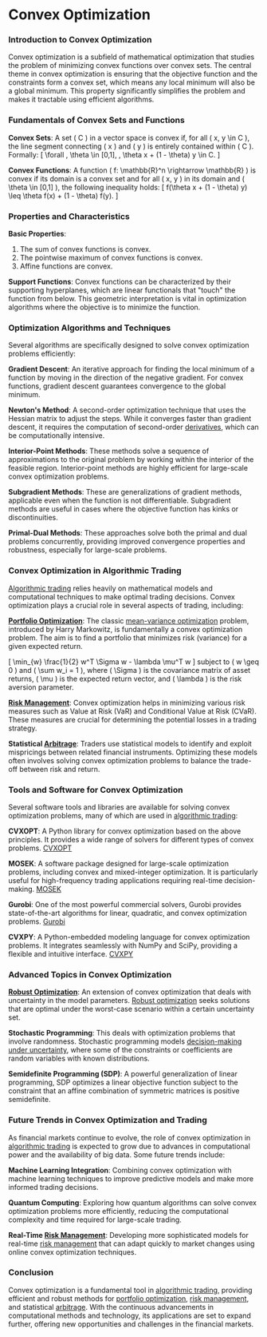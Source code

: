 # Convex Optimization

### Introduction to Convex Optimization

Convex optimization is a subfield of mathematical optimization that studies the problem of minimizing convex functions over convex sets. The central theme in convex optimization is ensuring that the objective function and the constraints form a convex set, which means any local minimum will also be a global minimum. This property significantly simplifies the problem and makes it tractable using efficient algorithms.

### Fundamentals of Convex Sets and Functions

**Convex Sets**:
A set \( C \) in a vector space is convex if, for all \( x, y \in C \), the line segment connecting \( x \) and \( y \) is entirely contained within \( C \). Formally:
\[ \forall \, \theta \in [0,1], \, \theta x + (1 - \theta) y \in C. \]

**Convex Functions**:
A function \( f: \mathbb{R}^n \rightarrow \mathbb{R} \) is convex if its domain is a convex set and for all \( x, y \) in its domain and \( \theta \in [0,1] \), the following inequality holds:
\[ f(\theta x + (1 - \theta) y) \leq \theta f(x) + (1 - \theta) f(y). \]

### Properties and Characteristics

**Basic Properties**:
1. The sum of convex functions is convex.
2. The pointwise maximum of convex functions is convex.
3. Affine functions are convex.

**Support Functions**:
Convex functions can be characterized by their supporting hyperplanes, which are linear functionals that "touch" the function from below. This geometric interpretation is vital in optimization algorithms where the objective is to minimize the function.

### Optimization Algorithms and Techniques

Several algorithms are specifically designed to solve convex optimization problems efficiently:

**Gradient Descent**:
An iterative approach for finding the local minimum of a function by moving in the direction of the negative gradient. For convex functions, gradient descent guarantees convergence to the global minimum.

**Newton's Method**:
A second-order optimization technique that uses the Hessian matrix to adjust the steps. While it converges faster than gradient descent, it requires the computation of second-order [derivatives](../d/derivatives.md), which can be computationally intensive.

**Interior-Point Methods**:
These methods solve a sequence of approximations to the original problem by working within the interior of the feasible region. Interior-point methods are highly efficient for large-scale convex optimization problems.

**Subgradient Methods**:
These are generalizations of gradient methods, applicable even when the function is not differentiable. Subgradient methods are useful in cases where the objective function has kinks or discontinuities.

**Primal-Dual Methods**:
These approaches solve both the primal and dual problems concurrently, providing improved convergence properties and robustness, especially for large-scale problems.

### Convex Optimization in Algorithmic Trading

[Algorithmic trading](../a/algorithmic_trading.md) relies heavily on mathematical models and computational techniques to make optimal trading decisions. Convex optimization plays a crucial role in several aspects of trading, including:

**[Portfolio Optimization](../p/portfolio_optimization.md)**:
The classic [mean-variance optimization](../m/mean-variance_optimization.md) problem, introduced by Harry Markowitz, is fundamentally a convex optimization problem. The aim is to find a portfolio that minimizes risk (variance) for a given expected return.

\[ \min_{w} \frac{1}{2} w^T \Sigma w - \lambda \mu^T w \]
subject to \( w \geq 0 \) and \( \sum w_i = 1 \), where \( \Sigma \) is the covariance matrix of asset returns, \( \mu \) is the expected return vector, and \( \lambda \) is the risk aversion parameter.

**[Risk Management](../r/risk_management.md)**:
Convex optimization helps in minimizing various risk measures such as Value at Risk (VaR) and Conditional Value at Risk (CVaR). These measures are crucial for determining the potential losses in a trading strategy.

**Statistical [Arbitrage](../a/arbitrage.md)**:
Traders use statistical models to identify and exploit mispricings between related financial instruments. Optimizing these models often involves solving convex optimization problems to balance the trade-off between risk and return.

### Tools and Software for Convex Optimization

Several software tools and libraries are available for solving convex optimization problems, many of which are used in [algorithmic trading](../a/algorithmic_trading.md):

**CVXOPT**:
A Python library for convex optimization based on the above principles. It provides a wide range of solvers for different types of convex problems.
[CVXOPT](https://cvxopt.org/)

**MOSEK**:
A software package designed for large-scale optimization problems, including convex and mixed-integer optimization. It is particularly useful for high-frequency trading applications requiring real-time decision-making.
[MOSEK](https://www.mosek.com/)

**Gurobi**:
One of the most powerful commercial solvers, Gurobi provides state-of-the-art algorithms for linear, quadratic, and convex optimization problems.
[Gurobi](https://www.gurobi.com/)

**CVXPY**:
A Python-embedded modeling language for convex optimization problems. It integrates seamlessly with NumPy and SciPy, providing a flexible and intuitive interface.
[CVXPY](https://www.cvxpy.org/)

### Advanced Topics in Convex Optimization

**[Robust Optimization](../r/robust_optimization.md)**:
An extension of convex optimization that deals with uncertainty in the model parameters. [Robust optimization](../r/robust_optimization.md) seeks solutions that are optimal under the worst-case scenario within a certain uncertainty set.

**Stochastic Programming**:
This deals with optimization problems that involve randomness. Stochastic programming models [decision-making under uncertainty](../d/decision-making_under_uncertainty.md), where some of the constraints or coefficients are random variables with known distributions.

**Semidefinite Programming (SDP)**:
A powerful generalization of linear programming, SDP optimizes a linear objective function subject to the constraint that an affine combination of symmetric matrices is positive semidefinite.

### Future Trends in Convex Optimization and Trading

As financial markets continue to evolve, the role of convex optimization in [algorithmic trading](../a/algorithmic_trading.md) is expected to grow due to advances in computational power and the availability of big data. Some future trends include:

**Machine Learning Integration**:
Combining convex optimization with machine learning techniques to improve predictive models and make more informed trading decisions.

**Quantum Computing**:
Exploring how quantum algorithms can solve convex optimization problems more efficiently, reducing the computational complexity and time required for large-scale trading.

**Real-Time [Risk Management](../r/risk_management.md)**:
Developing more sophisticated models for real-time [risk management](../r/risk_management.md) that can adapt quickly to market changes using online convex optimization techniques.

### Conclusion

Convex optimization is a fundamental tool in [algorithmic trading](../a/algorithmic_trading.md), providing efficient and robust methods for [portfolio optimization](../p/portfolio_optimization.md), [risk management](../r/risk_management.md), and statistical [arbitrage](../a/arbitrage.md). With the continuous advancements in computational methods and technology, its applications are set to expand further, offering new opportunities and challenges in the financial markets.
